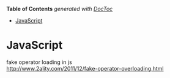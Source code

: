 **Table of Contents**  *generated with [DocToc](http://doctoc.herokuapp.com/)*

- [JavaScript](#javascript)

JavaScript
==========

fake operator loading in js  
http://www.2ality.com/2011/12/fake-operator-overloading.html  